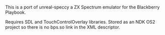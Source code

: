 This is a port of unreal-speccy a ZX Spectrum emulator for the Blackberry Playbook.

Requires SDL and TouchControlOverlay libraries.
Stored as an NDK OS2 project so there is no bps.so link in the XML descriptor.

